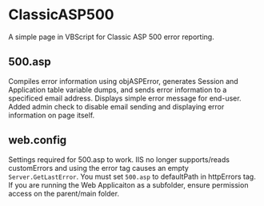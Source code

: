 # ClassicASP500

A simple page in VBScript for Classic ASP 500 error reporting.

## 500.asp

Compiles error information using objASPError, generates Session and Application table variable dumps, and sends error information to a specificed email address. Displays simple error message for end-user. Added admin check to disable email sending and displaying error information on page itself.

## web.config

Settings required for 500.asp to work. IIS no longer supports/reads customErrors and using the error tag causes an empty `Server.GetLastError`. You must set `500.asp` to defaultPath in httpErrors tag. If you are running the Web Applicaiton as a subfolder, ensure permission access on the parent/main folder.
